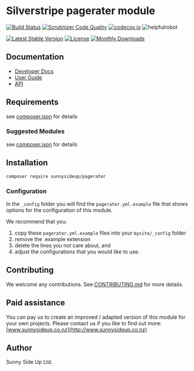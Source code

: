 # Silverstripe pagerater module
[![Build Status](https://travis-ci.org/sunnysideup/silverstripe-pagerater.svg?branch=master)](https://travis-ci.org/sunnysideup/silverstripe-pagerater)
[![Scrutinizer Code Quality](https://scrutinizer-ci.com/g/sunnysideup/silverstripe-pagerater/badges/quality-score.png?b=master)](https://scrutinizer-ci.com/g/sunnysideup/silverstripe-pagerater/?branch=master)
[![codecov.io](https://codecov.io/github/sunnysideup/silverstripe-pagerater/coverage.svg?branch=master)](https://codecov.io/github/sunnysideup/silverstripe-pagerater?branch=master)
![helpfulrobot](https://helpfulrobot.io/sunnysideup/pagerater/badge)

[![Latest Stable Version](https://poser.pugx.org/sunnysideup/pagerater/version)](https://packagist.org/packages/sunnysideup/pagerater)
[![License](https://poser.pugx.org/sunnysideup/pagerater/license)](https://packagist.org/packages/sunnysideup/pagerater)
[![Monthly Downloads](https://poser.pugx.org/sunnysideup/pagerater/d/monthly)](https://packagist.org/packages/sunnysideup/pagerater)


## Documentation



 * [Developer Docs](docs/en/INDEX.md)
 * [User Guide](docs/en/userguide.md)
 * [API](http://ssmods.com/apis/pagerater/docs/en/api/)

## Requirements



see [composer.json](composer.json) for details

### Suggested Modules



see [composer.json](composer.json) for details


## Installation


```
composer require sunnysideup/pagerater
```

### Configuration



In the `_config` folder you will find the `pagerater.yml.example`
file that shows options for the configuration of this module.

We recommend that you:

  1. copy these `pagerater.yml.example` files into your
`mysite/_config` folder
  2. remove the .example extension
  3. delete the lines you not care about, and
  4. adjust the configurations that you would like to use.


## Contributing



We welcome any contributions. See [CONTRIBUTING.md](CONTRIBUTING.md) for more details.

## Paid assistance



You can pay us to create an improved / adapted version of this module for your own projects.  Please contact us if you like to find out more: [www.sunnysideup.co.nz](http://www.sunnysideup.co.nz)

## Author



Sunny Side Up Ltd.
